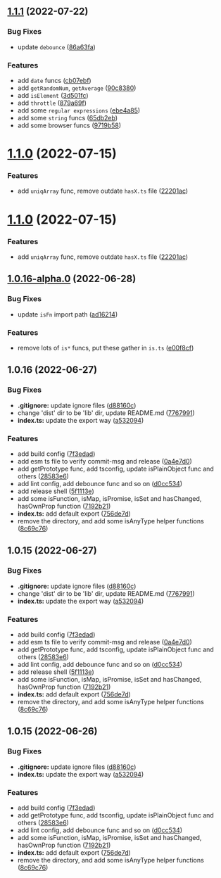 ## [1.1.1](https://github.com/suressk/sure-utils/compare/v1.1.0...v1.1.1) (2022-07-22)


### Bug Fixes

* update `debounce` ([86a63fa](https://github.com/suressk/sure-utils/commit/86a63fac3edf6221033bc0802003619e7481679f))


### Features

* add `date` funcs ([cb07ebf](https://github.com/suressk/sure-utils/commit/cb07ebf798301a7920b614787a5023e568a5f249))
* add `getRandomNum`, `getAverage` ([90c8380](https://github.com/suressk/sure-utils/commit/90c83801e2884ffd645769e6f347fe5c7ac010d8))
* add `isElement` ([3d501fc](https://github.com/suressk/sure-utils/commit/3d501fc96f621ce71e8a4bda2b6b805cf6b1fa9e))
* add `throttle` ([879a69f](https://github.com/suressk/sure-utils/commit/879a69fd74c299c3ca2f0bf5421a1a7245ec2554))
* add some `regular expressions` ([ebe4a85](https://github.com/suressk/sure-utils/commit/ebe4a85aaf12151b987d9616a1b301896e5b37d4))
* add some `string` funcs ([65db2eb](https://github.com/suressk/sure-utils/commit/65db2eb58e8891172a3d8f47dad5fc2939220248))
* add some browser funcs ([9719b58](https://github.com/suressk/sure-utils/commit/9719b58d646cc2a62fe50c3cd6fda525480b6851))



# [1.1.0](https://github.com/suressk/sure-utils/compare/v1.0.16-alpha.0...v1.1.0) (2022-07-15)


### Features

* add `uniqArray` func, remove outdate `hasX.ts` file ([22201ac](https://github.com/suressk/sure-utils/commit/22201ac086b2aa9694ce23722bca038adb3addfd))



# [1.1.0](https://github.com/suressk/sure-utils/compare/v1.0.16-alpha.0...v1.1.0) (2022-07-15)


### Features

* add `uniqArray` func, remove outdate `hasX.ts` file ([22201ac](https://github.com/suressk/sure-utils/commit/22201ac086b2aa9694ce23722bca038adb3addfd))



## [1.0.16-alpha.0](https://github.com/suressk/sure-utils/compare/v1.0.16...v1.0.16-alpha.0) (2022-06-28)


### Bug Fixes

* update `isFn` import path ([ad16214](https://github.com/suressk/sure-utils/commit/ad162146ccee23dc69eeebfd0b611c24fde21afd))


### Features

* remove lots of `is*` funcs, put these gather in `is.ts` ([e00f8cf](https://github.com/suressk/sure-utils/commit/e00f8cf1664ef6763a43d5d3c1bbd67c9987bc7b))



## 1.0.16 (2022-06-27)


### Bug Fixes

* **.gitignore:** update ignore files ([d88160c](https://github.com/suressk/sure-utils/commit/d88160c503c0f6095238a9727ac2ffd034194d54))
* change 'dist' dir to be 'lib' dir, update README.md ([7767991](https://github.com/suressk/sure-utils/commit/7767991826d3176f66f4b118efad6b743c93b258))
* **index.ts:** update the export way ([a532094](https://github.com/suressk/sure-utils/commit/a53209469d5c8ab1f5e6d38416761d523de7bf29))


### Features

* add build config ([7f3edad](https://github.com/suressk/sure-utils/commit/7f3edad830a0b93ef9c8c6e7fcf2f474dc8f60ed))
* add esm ts file to verify commit-msg and release ([0a4e7d0](https://github.com/suressk/sure-utils/commit/0a4e7d08d95b632f709f22d31a0ecf3a0a944d17))
* add getPrototype func, add tsconfig, update isPlainObject func and others ([28583e6](https://github.com/suressk/sure-utils/commit/28583e6f9dd81a38417a90b28b4bed973ea47987))
* add lint config, add debounce func and so on ([d0cc534](https://github.com/suressk/sure-utils/commit/d0cc5344dc0ae82be8b5c531e4ea008ab27fa8da))
* add release shell ([5f1113e](https://github.com/suressk/sure-utils/commit/5f1113e6177b2fc4455885f4460037afae8be7d4))
* add some isFunction, isMap, isPromise, isSet and hasChanged, hasOwnProp function ([7192b21](https://github.com/suressk/sure-utils/commit/7192b21eaef2a337c53b0cafce0a471c5a72b931))
* **index.ts:** add default export ([756de7d](https://github.com/suressk/sure-utils/commit/756de7d57afdd328441aff7df32faa52f54a6436))
* remove the  directory, and add some isAnyType helper functions ([8c69c76](https://github.com/suressk/sure-utils/commit/8c69c76347b7a77c6ea285a22f4cdf3cb9977c44))



## 1.0.15 (2022-06-27)


### Bug Fixes

* **.gitignore:** update ignore files ([d88160c](https://github.com/suressk/sure-utils/commit/d88160c503c0f6095238a9727ac2ffd034194d54))
* change 'dist' dir to be 'lib' dir, update README.md ([7767991](https://github.com/suressk/sure-utils/commit/7767991826d3176f66f4b118efad6b743c93b258))
* **index.ts:** update the export way ([a532094](https://github.com/suressk/sure-utils/commit/a53209469d5c8ab1f5e6d38416761d523de7bf29))


### Features

* add build config ([7f3edad](https://github.com/suressk/sure-utils/commit/7f3edad830a0b93ef9c8c6e7fcf2f474dc8f60ed))
* add esm ts file to verify commit-msg and release ([0a4e7d0](https://github.com/suressk/sure-utils/commit/0a4e7d08d95b632f709f22d31a0ecf3a0a944d17))
* add getPrototype func, add tsconfig, update isPlainObject func and others ([28583e6](https://github.com/suressk/sure-utils/commit/28583e6f9dd81a38417a90b28b4bed973ea47987))
* add lint config, add debounce func and so on ([d0cc534](https://github.com/suressk/sure-utils/commit/d0cc5344dc0ae82be8b5c531e4ea008ab27fa8da))
* add release shell ([5f1113e](https://github.com/suressk/sure-utils/commit/5f1113e6177b2fc4455885f4460037afae8be7d4))
* add some isFunction, isMap, isPromise, isSet and hasChanged, hasOwnProp function ([7192b21](https://github.com/suressk/sure-utils/commit/7192b21eaef2a337c53b0cafce0a471c5a72b931))
* **index.ts:** add default export ([756de7d](https://github.com/suressk/sure-utils/commit/756de7d57afdd328441aff7df32faa52f54a6436))
* remove the  directory, and add some isAnyType helper functions ([8c69c76](https://github.com/suressk/sure-utils/commit/8c69c76347b7a77c6ea285a22f4cdf3cb9977c44))



## 1.0.15 (2022-06-26)


### Bug Fixes

* **.gitignore:** update ignore files ([d88160c](https://github.com/suressk/sure-utils/commit/d88160c503c0f6095238a9727ac2ffd034194d54))
* **index.ts:** update the export way ([a532094](https://github.com/suressk/sure-utils/commit/a53209469d5c8ab1f5e6d38416761d523de7bf29))


### Features

* add build config ([7f3edad](https://github.com/suressk/sure-utils/commit/7f3edad830a0b93ef9c8c6e7fcf2f474dc8f60ed))
* add getPrototype func, add tsconfig, update isPlainObject func and others ([28583e6](https://github.com/suressk/sure-utils/commit/28583e6f9dd81a38417a90b28b4bed973ea47987))
* add lint config, add debounce func and so on ([d0cc534](https://github.com/suressk/sure-utils/commit/d0cc5344dc0ae82be8b5c531e4ea008ab27fa8da))
* add some isFunction, isMap, isPromise, isSet and hasChanged, hasOwnProp function ([7192b21](https://github.com/suressk/sure-utils/commit/7192b21eaef2a337c53b0cafce0a471c5a72b931))
* **index.ts:** add default export ([756de7d](https://github.com/suressk/sure-utils/commit/756de7d57afdd328441aff7df32faa52f54a6436))
* remove the  directory, and add some isAnyType helper functions ([8c69c76](https://github.com/suressk/sure-utils/commit/8c69c76347b7a77c6ea285a22f4cdf3cb9977c44))



